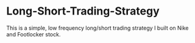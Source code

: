 # Long-Short-Trading-Strategy
This is a simple, low frequency long/short trading strategy I built on Nike and Footlocker stock.  
